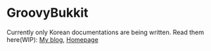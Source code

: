 # GroovyBukkit
Currently only Korean documentations are being written.
Read them here(WIP): [My blog](http://for.finalchild.me), [Homepage](http://gb.finalchild.me)
